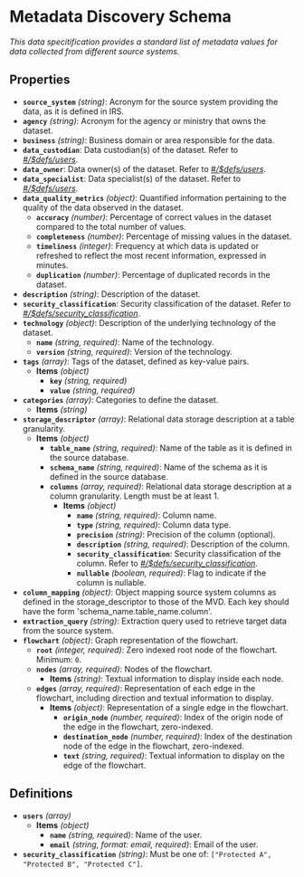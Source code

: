 # Metadata Discovery Schema

*This data specitification provides a standard list of metadata values for data collected from different source systems.*

## Properties

- **`source_system`** *(string)*: Acronym for the source system providing the data, as it is defined in IRS.
- **`agency`** *(string)*: Acronym for the agency or ministry that owns the dataset.
- **`business`** *(string)*: Business domain or area responsible for the data.
- **`data_custodian`**: Data custodian(s) of the dataset. Refer to *[#/$defs/users](#%24defs/users)*.
- **`data_owner`**: Data owner(s) of the dataset. Refer to *[#/$defs/users](#%24defs/users)*.
- **`data_specialist`**: Data specialist(s) of the dataset. Refer to *[#/$defs/users](#%24defs/users)*.
- **`data_quality_metrics`** *(object)*: Quantified information pertaining to the quality of the data observed in the dataset.
  - **`accuracy`** *(number)*: Percentage of correct values in the dataset compared to the total number of values.
  - **`completeness`** *(number)*: Percentage of missing values in the dataset.
  - **`timeliness`** *(integer)*: Frequency at which data is updated or refreshed to reflect the most recent information, expressed in minutes.
  - **`duplication`** *(number)*: Percentage of duplicated records in the dataset.
- **`description`** *(string)*: Description of the dataset.
- **`security_classification`**: Security classification of the dataset. Refer to *[#/$defs/security_classification](#%24defs/security_classification)*.
- **`technology`** *(object)*: Description of the underlying technology of the dataset.
  - **`name`** *(string, required)*: Name of the technology.
  - **`version`** *(string, required)*: Version of the technology.
- **`tags`** *(array)*: Tags of the dataset, defined as key-value pairs.
  - **Items** *(object)*
    - **`key`** *(string, required)*
    - **`value`** *(string, required)*
- **`categories`** *(array)*: Categories to define the dataset.
  - **Items** *(string)*
- **`storage_descriptor`** *(array)*: Relational data storage description at a table granularity.
  - **Items** *(object)*
    - **`table_name`** *(string, required)*: Name of the table as it is defined in the source database.
    - **`schema_name`** *(string, required)*: Name of the schema as it is defined in the source database.
    - **`columns`** *(array, required)*: Relational data storage description at a column granularity. Length must be at least 1.
      - **Items** *(object)*
        - **`name`** *(string, required)*: Column name.
        - **`type`** *(string, required)*: Column data type.
        - **`precision`** *(string)*: Precision of the column (optional).
        - **`description`** *(string, required)*: Description of the column.
        - **`security_classification`**: Security classification of the column. Refer to *[#/$defs/security_classification](#%24defs/security_classification)*.
        - **`nullable`** *(boolean, required)*: Flag to indicate if the column is nullable.
- **`column_mapping`** *(object)*: Object mapping source system columns as defined in the storage_descriptor to those of the MVD. Each key should have the form 'schema_name.table_name.column'.
- **`extraction_query`** *(string)*: Extraction query used to retrieve target data from the source system.
- **`flowchart`** *(object)*: Graph representation of the flowchart.
  - **`root`** *(integer, required)*: Zero indexed root node of the flowchart. Minimum: `0`.
  - **`nodes`** *(array, required)*: Nodes of the flowchart.
    - **Items** *(string)*: Textual information to display inside each node.
  - **`edges`** *(array, required)*: Representation of each edge in the flowchart, including direction and textual information to display.
    - **Items** *(object)*: Representation of a single edge in the flowchart.
      - **`origin_node`** *(number, required)*: Index of the origin node of the edge in the flowchart, zero-indexed.
      - **`destination_node`** *(number, required)*: Index of the destination node of the edge in the flowchart, zero-indexed.
      - **`text`** *(string, required)*: Textual information to display on the edge of the flowchart.
## Definitions

- <a id="%24defs/users"></a>**`users`** *(array)*
  - **Items** *(object)*
    - **`name`** *(string, required)*: Name of the user.
    - **`email`** *(string, format: email, required)*: Email of the user.
- <a id="%24defs/security_classification"></a>**`security_classification`** *(string)*: Must be one of: `["Protected A", "Protected B", "Protected C"]`.
